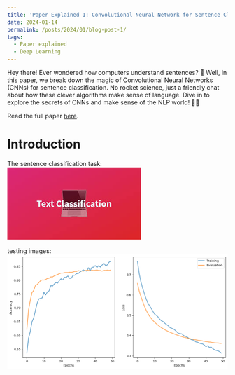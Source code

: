 ```yaml
---
title: 'Paper Explained 1: Convolutional Neural Network for Sentence Classification'
date: 2024-01-14
permalink: /posts/2024/01/blog-post-1/
tags:
  - Paper explained
  - Deep Learning
---
```


Hey there! Ever wondered how computers understand sentences? 🤖 Well, in this paper, we break down the magic of Convolutional Neural Networks (CNNs) for sentence classification. No rocket science, just a friendly chat about how these clever algorithms make sense of language. Dive in to explore the secrets of CNNs and make sense of the NLP world! 🧠✨

Read the full paper [here](https://arxiv.org/pdf/1408.5882.pdf).

# Introduction

The sentence classification task:
![task](/assets//img/classification.jpg)

testing images:
![Model Result](/assets/img/model_result.png)
